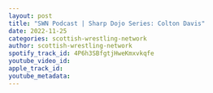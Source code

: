```yaml
---
layout: post
title: "SWN Podcast | Sharp Dojo Series: Colton Davis"
date: 2022-11-25
categories: scottish-wrestling-network
author: scottish-wrestling-network
spotify_track_id: 4P6h3SBfgtjHweKmxvkqfe
youtube_video_id: 
apple_track_id: 
youtube_metadata: 
---
```

